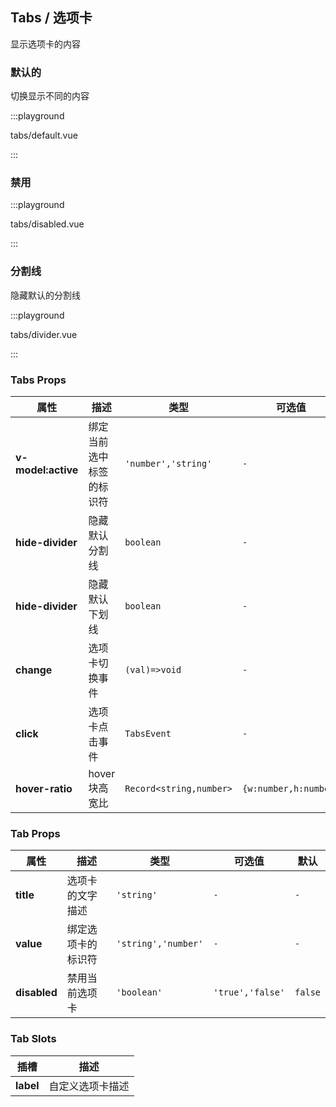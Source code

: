 ## Tabs / 选项卡

显示选项卡的内容

### 默认的

切换显示不同的内容

:::playground

tabs/default.vue

:::

### 禁用

:::playground

tabs/disabled.vue

:::

### 分割线

隐藏默认的分割线

:::playground

tabs/divider.vue

:::

### Tabs Props

| 属性               | 描述                     | 类型                    | 可选值                | 默认             |
| ------------------ | ------------------------ | ----------------------- | --------------------- | ---------------- |
| **v-model:active** | 绑定当前选中标签的标识符 | `'number','string'`     | `-`                   | `0`              |
| **hide-divider**   | 隐藏默认分割线           | `boolean`               | `-`                   | `false`          |
| **hide-divider**   | 隐藏默认下划线           | `boolean`               | `-`                   | `false`          |
| **change**         | 选项卡切换事件           | `(val)=>void`           | `-`                   | `-`              |
| **click**          | 选项卡点击事件           | `TabsEvent`             | `-`                   | `-`              |
| **hover-ratio**    | hover 块高宽比           | `Record<string,number>` | `{w:number,h:number}` | `{w:1.15,h:0.7}` |

### Tab Props

| 属性         | 描述               | 类型                | 可选值           | 默认    |
| ------------ | ------------------ | ------------------- | ---------------- | ------- |
| **title**    | 选项卡的文字描述   | `'string'`          | `-`              | `-`     |
| **value**    | 绑定选项卡的标识符 | `'string','number'` | `-`              | `-`     |
| **disabled** | 禁用当前选项卡     | `'boolean'`         | `'true','false'` | `false` |

### Tab Slots

| 插槽      | 描述             |
| --------- | ---------------- |
| **label** | 自定义选项卡描述 |
